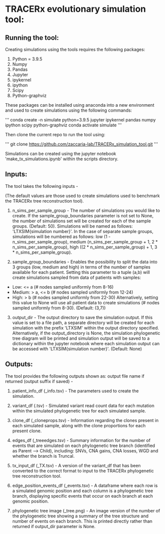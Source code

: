 # TRACERx evolutionary simulation tool:


## Running the tool:
Creating simulations using the tools requires the following packages:

1. Python = 3.9.5
2. Numpy
3. Pandas
4. Jupyter 
5. ipykernel
6. ipython 
7. Scipy 
8. Python-graphviz 

These packages can be installed using anaconda into a new environment and used to create simulations using the following commands:

'''
conda create -n simulate python=3.9.5 jupyter ipykernel pandas numpy ipython scipy python-graphviz
conda activate simulate
'''

Then clone the current repo to run the tool using:

'''
git clone https://github.com/zaccaria-lab/TRACERx_simulation_tool.git
'''

Simulations can be created using the jupyter notebook 'make_tx_simulations.ipynb' within the scripts directory.


## Inputs:
The tool takes the following inputs -

(The default values are those used to create simulations used to benchmark the TRACERx tree reconstruction tool).

1. n_sims_per_sample_group - The number of simulations you would like to create. If the sample_group_boundaries parameter is not set to None, the number of simulations set will be created for each of the sample groups. (Default: 50). Simulations will be named as follows: 'LTXSIM{simulation number}'. In the case of separate sample groups, simulations will be numbered as follows: low (1 - n_sims_per_sample_group), medium (n_sims_per_sample_group + 1, 2 * n_sims_per_sample_group), high ((2 * n_sims_per_sample_group) + 1, 3 * n_sims_per_sample_group).

2. sample_group_boundaries - Enables the possibility to split the data into 3 groups (low, medium and high) in terms of the number of samples available for each patient. Setting this parameter to a tuple (a,b) will create simulations sampled from data of patients with samples:
- Low: <= a (# nodes sampled uniformly from 8-16)
- Medium: > a, <= b (# nodes sampled uniformly from 12-24)
- High: > b (# nodes sampled uniformly from 22-30)
Alternatively, setting this value to None will use all patient data to create simulations (# nodes sampled uniformly from 8-30). (Default: (3,7))

3. output_dir - The output directory to save the simulation output. If this value is set to a file path, a separate directory will be created for each simulation with the prefix 'LTXSIM' within the output directory specified. Alternatively, if the output_directory is None, the simulation phylogenetic tree diagram will be printed and simulation output will be saved to a dictionary within the jupyter notebook where each simulation output can be accessed with 'LTXSIM{simulation number}'. (Default: None)


## Outputs:
The tool provides the following outputs shown as: output file name if returned (output suffix if saved) -

1. patient_info_df (_info.tsv) - The parameters used to create the simulation.

2. variant_df (.tsv) - Simulated variant read count data for each mutation within the simulated phylogenetic tree for each simulated sample.

3. clone_df (_cloneprops.tsv) - Information regarding the clones present in each simulated sample, along with the clone proportions for each present clone.

4. edges_df (_treeedges.tsv) - Summary information for the number of events that are simulated on each phylogenetic tree branch (identified as Parent --> Child), including: SNVs, CNA gains, CNA losses, WGD and whether the branch is Truncal.

5. tx_input_df (_TX.tsv) - A version of the variant_df that has been converted to the correct format to input to the TRACERx phylogenetic tree reconstruction tool.

6. edge_position_events_df (_events.tsv) - A dataframe where each row is a simulated genomic position and each column is a phylogenetic tree branch, displaying specific events that occur on each branch at each genomic position. 

7. phylogenetic tree image (_tree.png) - An image version of the number of the phylogenetic tree showing a summary of the tree structure and number of events on each branch. This is printed directly rather than returned if output_dir parameter is None.

